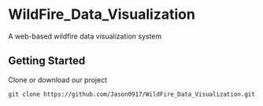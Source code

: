 # WildFire_Data_Visualization
A web-based wildfire data visualization system

## Getting Started

Clone or download our project

```git clone https://github.com/Jason0917/WildFire_Data_Visualization.git```
